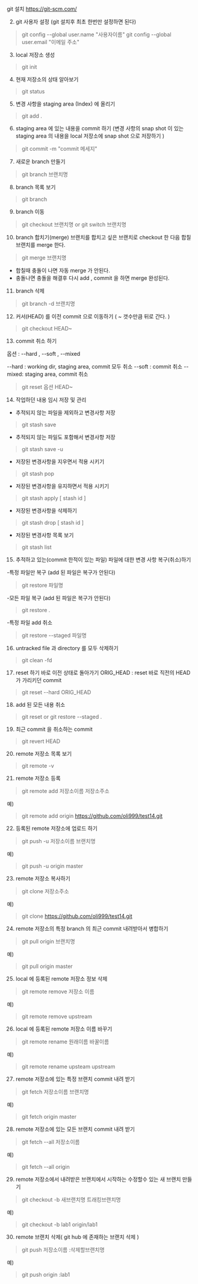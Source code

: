 git 설치
https://git-scm.com/



2. git 사용자 설정 (git 설치후 최초 한번만 설정하면 된다)


>git config --global user.name "사용자이름"
>git config --global user.email "이메일 주소"
3. local 저장소 생성

>git init 

4. 현재 저장소의 상태 알아보기

>git status

5. 변경 사항을 staging area (Index) 에 올리기

>git add .

 6. staging area 에 있는 내용을 commit 하기 
   (변경 사항의 snap shot 이 있는 staging area 의 내용을 local 저장소에 snap shot 으로 저장하기 )

>git commit -m "commit 메세지"

7. 새로운 branch 만들기

>git branch 브랜치명

8. branch 목록 보기

>git branch

9. branch 이동

>git checkout 브랜치명
or
>git switch 브랜치명 

10. branch 합치기(merge)
브랜치를 합치고 싶은 브랜치로 checkout 한 다음 합칠 브랜치를 merge 한다.  

>git merge 브랜치명 

- 합칠때 충돌이 나면 자동 merge 가 안된다.
- 충돌나면 충돌을 해결후  다시  add , commit 을 하면 merge 완성된다. 


11. branch 삭제

>git branch -d 브랜치명 

12. 커서(HEAD) 를 이전 commit 으로 이동하기 ( ~ 갯수만큼 뒤로 간다. )

>git  checkout  HEAD~

13. commit 취소 하기

옵션 : --hard , --soft , --mixed

--hard : working dir, staging area, commit 모두 취소
--soft : commit 취소
--mixed: staging area, commit 취소


>git reset 옵션 HEAD~

14. 작업하던 내용 임시 저장 및 관리

- 추적되지 않는 파일을 제외하고 변경사항 저장
>git  stash  save

- 추적되지 않는 파일도 포함해서 변경사항 저장
>git  stash  save  -u

- 저장된 변경사항을 지우면서 적용 시키기
>git  stash  pop 


- 저장된 변경사항을 유지하면서 적용 시키기
>git  stash  apply  [ stash id ]

- 저장된 변경사항을 삭제하기
>git  stash  drop  [ stash id ]

- 저장된 변경사항 목록 보기 
>git  stash  list

15.  추적하고 있는(commit 한적이 있는 파일) 파일에 대한 변경 사항 복구(취소)하기

-특정 파일만 복구 (add 된 파일은 복구가 안된다)
>git  restore  파일명

-모든 파일 복구  (add 된 파일은 복구가 안된다)
>git  restore  .

-특정 파일 add 취소 
>git  restore --staged  파일명



16. untracked file 과 directory 를 모두 삭제하기

>git  clean  -fd

17. reset 하기 바로 이전 상태로 돌아가기
ORIG_HEAD : reset 바로 직전의 HEAD 가 가리키던 commit 

>git reset --hard ORIG_HEAD

18. add 된 모든 내용 취소

>git reset
or
>git  restore  --staged   .


19. 최근 commit 을 취소하는 commit 

>git revert HEAD


20. remote 저장소 목록 보기

>git remote -v

21. remote 저장소 등록

>git remote add  저장소이름   저장소주소

예)
>git remote add origin https://github.com/oli999/test14.git

22. 등록된 remote 저장소에 업로드 하기

>git push -u  저장소이름  브랜치명

예)
>git push -u origin master




23. remote 저장소 복사하기

>git clone  저장소주소 

예)
>git clone https://github.com/oli999/test14.git


24. remote 저장소의  특정 branch 의 최근 commit 내려받아서 병합하기

>git  pull  origin  브랜치명

예)
>git  pull  origin  master

25. local 에 등록된 remote 저장소 정보 삭제

>git  remote  remove   저장소 이름

예)
>git  remote  remove  upstream

26. local 에 등록된 remote 저장소 이름 바꾸기 

>git  remote  rename  원래이름   바꿀이름

예)
>git  remote rename  upsteam   upstream
  
27. remote 저장소에 있는 특정 브랜치 commit 내려 받기

>git fetch  저장소이름   브랜치명

예)
>git  fetch  origin  master 

28. remote 저장소에 있는 모든 브랜치  commit 내려 받기

>git  fetch  --all   저장소이름

예)
>git  fetch  --all  origin

29.  remote 저장소에서 내려받은 브랜치에서  시작하는 수정할수 있는 새 브랜치 만들기

>git  checkout  -b    새브랜치명    트래킹브랜치명

예)
>git  checkout -b  lab1    origin/lab1






30.  remote 브랜치 삭제( git hub 에 존재하는 브랜치 삭제 )

>git   push   저장소이름   :삭제할브랜치명

예)
>git  push  origin   :lab1



